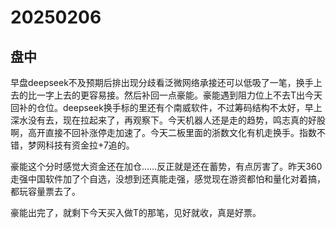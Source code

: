 # 20250206

## 盘中

早盘deepseek不及预期后排出现分歧看泛微网络承接还可以低吸了一笔，换手上去的比一字上去的更容易接。然后补回一点豪能。豪能遇到阻力位上不去T出今天回补的仓位。deepseek换手标的里还有个南威软件，不过筹码结构不太好，早上深水没有去，现在拉起来了，再观察下。今天机器人还是走的趋势，鸣志真的好股啊，高开直接不回补涨停走加速了。今天二板里面的浙数文化有机走换手。指数不错，梦网科技有资金拉+7追的。

豪能这个分时感觉大资金还在加仓……反正就是还在蓄势，有点厉害了。昨天360走强中国软件加了个自选，没想到还真能走强，感觉现在游资都怕和量化对着搞，都玩容量票去了。

豪能出完了，就剩下今天买入做T的那笔，见好就收，真是好票。
